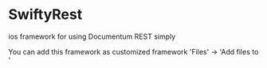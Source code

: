# SwiftyRest
ios framework for using Documentum REST simply

You can add this framework as customized framework 'Files' -> 'Add files to <Your project name>'

